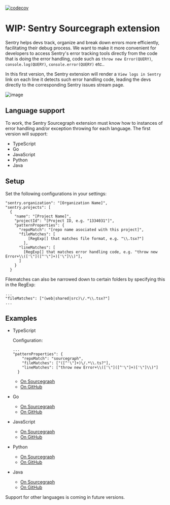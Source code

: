 [![codecov](https://codecov.io/gh/sourcegraph/sourcegraph-sentry/branch/master/graph/badge.svg)](https://codecov.io/gh/sourcegraph/sourcegraph-sentry)

# WIP: Sentry Sourcegraph extension

Sentry helps devs track, organize and break down errors more efficiently, facilitating their debug process. We want to make it more convenient for developers to access Sentry's error tracking tools directly from the code that is doing the error handling, code such as `throw new Error(QUERY)`, `console.log(QUERY)`, `console.error(QUERY)` etc..

In this first version, the Sentry extension will render a `View logs in Sentry` link on each line it detects such error handling code, leading the devs directly to the corresponding Sentry issues stream page.

![image](https://user-images.githubusercontent.com/9110008/54014672-d7b4fe00-41c0-11e9-9b92-66d851401fa0.png)

## Language support

To work, the Sentry Sourcegraph extension must know how to instances of error handling and/or exception throwing for each language. The first version will support:

- TypeScript
- Go
- JavaScript
- Python
- Java

## Setup

Set the following configurations in your settings:

```
"sentry.organization": "[Organization Name]",
"sentry.projects": [
  {
    "name": "[Project Name]",
    "projectId": "[Project ID, e.g. "1334031"]",
    "patternProperties": {
      "repoMatch": "[repo name asociated with this project]",
      "fileMatches": [
          [RegExp[] that matches file format, e.g. "\\.tsx?"]
        ],
      "lineMatches": [
        [RegExp[] that matches error handling code, e.g. "throw new Error+\\(['\"]([^'\"]+)['\"]\\)"],
      ]
    }
  }

```

Filematches can also be narrowed down to certain folders by specifying this in the RegExp:

```
...
"fileMatches": ["(web|shared|src)\/.*\\.tsx?"]
...
```

## Examples

- TypeScript

  Configuration:

  ```
  ...
  "patternProperties": {
      "repoMatch": "sourcegraph",
      "fileMatches": ["([^'\"]+)\/.*\\.ts?"],
      "lineMatches": ["throw new Error+\\(['\"]([^'\"]+)['\"]\\)"]
    }

  ```

  - [On Sourcegraph](https://sourcegraph.com/github.com/sourcegraph/sourcegraph/-/blob/client/browser/src/libs/github/file_info.ts#L16)
  - [On GitHub](https://github.com/sourcegraph/sourcegraph/blob/master/client/browser/src/libs/github/file_info.ts#L16)

- Go

  - [On Sourcegraph](https://sourcegraph.com/github.com/sourcegraph/sourcegraph/-/blob/cmd/frontend/auth/user_test.go#L54:19)
  - [On GitHub](https://github.com/sourcegraph/sourcegraph/blob/master/cmd/frontend/auth/user_test.go#L54)

- JavaScript

  - [On Sourcegraph](https://sourcegraph.com/github.com/sourcegraph/sourcegraph/-/blob/shared/.storybook/config.js#L26:15)
  - [On GitHub](https://github.com/sourcegraph/sourcegraph/blob/master/shared/.storybook/config.js#L26)

- Python

  - [On Sourcegraph](https://sourcegraph.com/github.com/reddit-archive/reddit/-/blob/r2/r2/lib/contrib/ipaddress.py#L279:15)
  - [On GitHub](https://github.com/reddit-archive/reddit/blob/master/r2/r2/lib/contrib/ipaddress.py#L279)

- Java
  - [On Sourcegraph](https://sourcegraph.com/github.com/sourcegraph/sourcegraph-jetbrains/-/blob/src/Open.java#L69:13)
  - [On GitHub](https://github.com/sourcegraph/sourcegraph-jetbrains/blob/master/src/Open.java#L69)

Support for other languages is coming in future versions.
